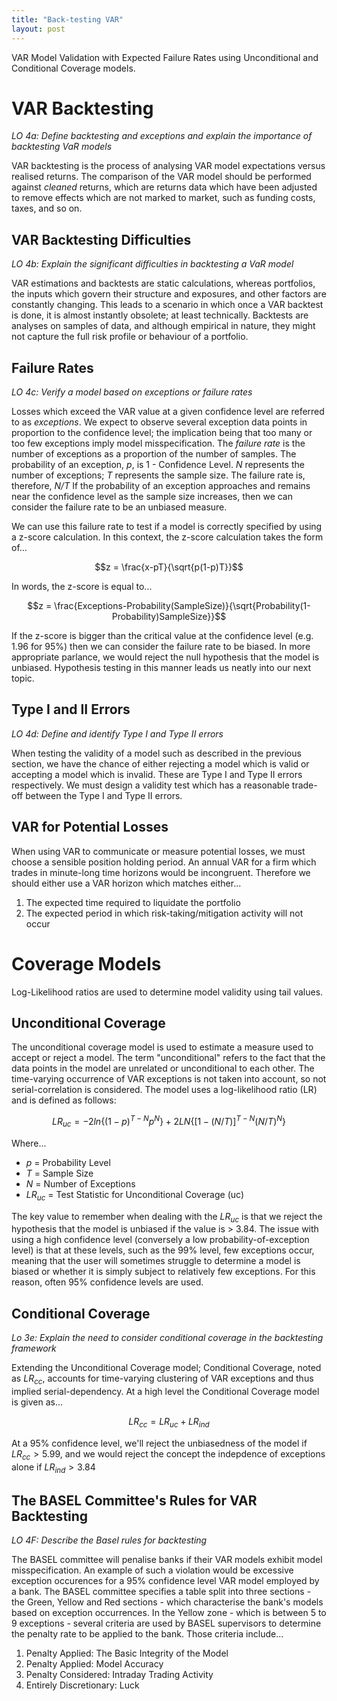 ```yaml
---
title: "Back-testing VAR"
layout: post
---
```

VAR Model Validation with Expected Failure Rates using Unconditional and Conditional Coverage models.

# VAR Backtesting
*LO 4a: Define backtesting and exceptions and explain the importance of backtesting VaR models*

VAR backtesting is the process of analysing VAR model expectations versus realised returns. The comparison of the VAR model should be performed against *cleaned* returns, which are returns data which have been adjusted to remove effects which are not marked to market, such as funding costs, taxes, and so on.

## VAR Backtesting Difficulties
*LO 4b: Explain the significant difficulties in backtesting a VaR model*

VAR estimations and backtests are static calculations, whereas portfolios, the inputs which govern their structure and exposures, and other factors are constantly changing. This leads to a scenario in which once a VAR backtest is done, it is almost instantly obsolete; at least technically. Backtests are analyses on samples of data, and although empirical in nature, they might not capture the full risk profile or behaviour of a portfolio.

## Failure Rates
*LO 4c: Verify a model based on exceptions or failure rates*

Losses which exceed the VAR value at a given confidence level are referred to as *exceptions*. We expect to observe several exception data points in proportion to the confidence level; the implication being that too many or too few exceptions imply model misspecification. The *failure rate* is the number of exceptions as a proportion of the number of samples. The probability of an exception, *p*, is 1 - Confidence Level. *N* represents the number of exceptions; *T* represents the sample size. The failure rate is, therefore, *N/T* If the probability of an exception approaches and remains near the confidence level as the sample size increases, then we can consider the failure rate to be an unbiased measure. 

We can use this failure rate to test if a model is correctly specified by using a z-score calculation. In this context, the z-score calculation takes the form of...

$$z = \frac{x-pT}{\sqrt{p(1-p)T}}$$

In words, the z-score is equal to...

$$z = \frac{Exceptions-Probability(SampleSize)}{\sqrt{Probability(1-Probability)SampleSize}}$$

If the z-score is bigger than the critical value at the confidence level (e.g. 1.96 for 95%) then we can consider the failure rate to be biased. In more appropriate parlance, we would reject the null hypothesis that the model is unbiased. Hypothesis testing in this manner leads us neatly into our next topic.

## Type I and II Errors
*LO 4d: Define and identify Type I and Type II errors*

When testing the validity of a model such as described in the previous section, we have the chance of either rejecting a model which is valid or accepting a model which is invalid. These are Type I and Type II errors respectively. We must design a validity test which has a reasonable trade-off between the Type I and Type II errors. 

## VAR for Potential Losses
When using VAR to communicate or measure potential losses, we must choose a sensible position holding period. An annual VAR for a firm which trades in minute-long time horizons would be incongruent. Therefore we should either use a VAR horizon which matches either...
1. The expected time required to liquidate the portfolio
2. The expected period in which risk-taking/mitigation activity will not occur

# Coverage Models
Log-Likelihood ratios are used to determine model validity using tail values.

## Unconditional Coverage
The unconditional coverage model is used to estimate a measure used to accept or reject a model. The term "unconditional" refers to the fact that the data points in the model are unrelated or unconditional to each other. The time-varying occurrence of VAR exceptions is not taken into account, so not serial-correlation is considered. The model uses a log-likelihood ratio (LR) and is defined as follows:

$$LR_{uc} = -2ln\lbrace(1-p)^{T-N}p^N\rbrace+2LN\lbrace[1-(N/T)]^{T-N}(N/T)^N\rbrace$$

Where...
 * *$p$* = Probability Level
 * *$T$* = Sample Size
 * *$N$* = Number of Exceptions
 * *$LR_{uc}$* = Test Statistic for Unconditional Coverage (uc)

The key value to remember when dealing with the $LR_{uc}$ is that we reject the hypothesis that the model is unbiased if the value is > 3.84. The issue with using a high confidence level (conversely a low probability-of-exception level) is that at these levels, such as the 99% level, few exceptions occur, meaning that the user will sometimes struggle to determine a model is biased or whether it is simply subject to relatively few exceptions. For this reason, often 95% confidence levels are used. 

## Conditional Coverage
*Lo 3e: Explain the need to consider conditional coverage in the backtesting framework*

Extending the Unconditional Coverage model; Conditional Coverage, noted as $LR_{cc}$, accounts for time-varying clustering of VAR exceptions and thus implied serial-dependency. At a high level the Conditional Coverage model is given as...

$$LR_{cc} = LR_{uc} + LR_{ind}$$

At a 95% confidence level, we'll reject the unbiasedness of the model if $LR_{cc} > 5.99$, and we would reject the concept the indepdence of exceptions alone if $LR_{ind} > 3.84$

## The BASEL Committee's Rules for VAR Backtesting
*LO 4F: Describe the Basel rules for backtesting*

The BASEL committee will penalise banks if their VAR models exhibit model misspecification. An example of such a violation would be excessive exception occurences for a 95% confidence level VAR model employed by a bank. The BASEL committee specifies a table split into three sections - the Green, Yellow and Red sections - which characterise the bank's models based on exception occurrences. In the Yellow zone - which is between 5 to 9 exceptions - several criteria are used by BASEL supervisors to determine the penalty rate to be applied to the bank. Those criteria include...

1. Penalty Applied: The Basic Integrity of the Model
2. Penalty Applied: Model Accuracy
3. Penalty Considered: Intraday Trading Activity
4. Entirely Discretionary: Luck
